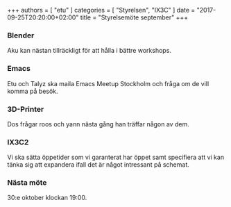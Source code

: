 +++
authors = [ "etu" ]
categories = [ "Styrelsen", "IX3C" ]
date = "2017-09-25T20:20:00+02:00"
title = "Styrelsemöte september"
+++
### Blender
Aku kan nästan tillräckligt för att hålla i bättre workshops.

### Emacs
Etu och Talyz ska maila Emacs Meetup Stockholm och fråga om de vill komma på besök.

### 3D-Printer
Dos frågar roos och yann nästa gång han träffar någon av dem.

### IX3C2
Vi ska sätta öppetider som vi garanterat har öppet samt specifiera att vi kan
tänka sig att expandera ifall det är något intressant på schemat.

### Nästa möte
30:e oktober klockan 19:00.
